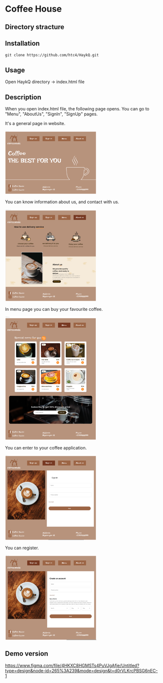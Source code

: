 # Coffee House

## Directory stracture 

## Installation 

```
git clone https://github.com/htc4/HaykQ.git
```

## Usage 

Open HaykQ directory -> index.html file

## Description

When you open index.html file, the following page opens. 
You can go to "Menu", "AboutUs", "SignIn", "SignUp" pages.

It's a general page in website. 

<img src="./images/General.png" alt="general" width="300">

You can know information about us, and contact with us.

<img src="./images/AboutUs.png" alt="aboutus" width="300">

In menu page you can buy your favourite coffee.

<img src="./images/Menu.png" alt="menu" width="300">

You can enter to your coffee application.

<img src="./images/SignIn.png" alt="signin" width="300">

You can register.

<img src="./images/SignUp.png" alt="signup" width="300">

## Demo version
https://www.figma.com/file/4HKXC8HGMSTs4PuVJgAfje/Untitled?type=design&node-id=265%3A239&mode=design&t=d0rVLKrcPBSG6nEC-1